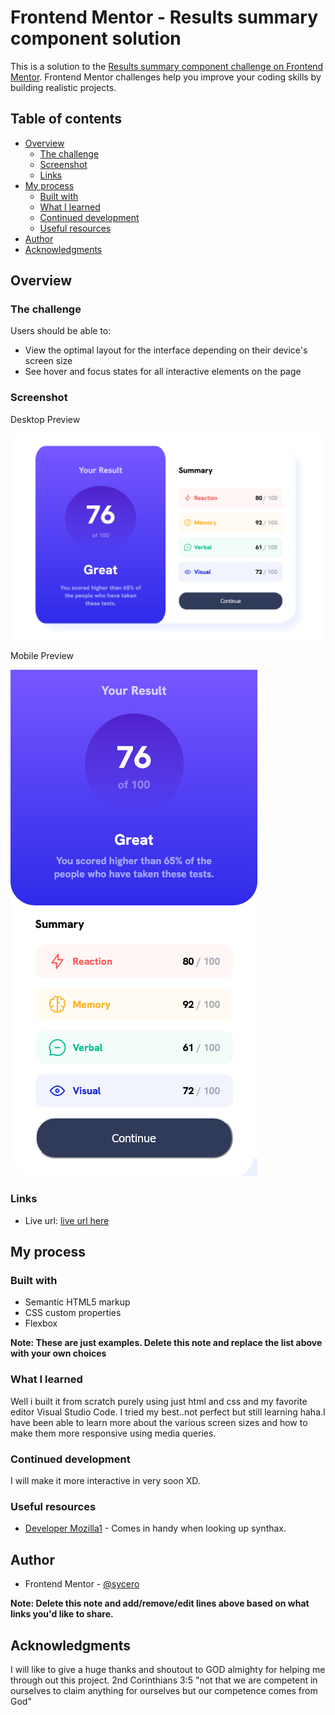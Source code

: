 # Frontend Mentor - Results summary component solution

This is a solution to the [Results summary component challenge on Frontend Mentor](https://www.frontendmentor.io/challenges/results-summary-component-CE_K6s0maV). Frontend Mentor challenges help you improve your coding skills by building realistic projects. 

## Table of contents

- [Overview](#overview)
  - [The challenge](#the-challenge)
  - [Screenshot](#screenshot)
  - [Links](#links)
- [My process](#my-process)
  - [Built with](#built-with)
  - [What I learned](#what-i-learned)
  - [Continued development](#continued-development)
  - [Useful resources](#useful-resources)
- [Author](#author)
- [Acknowledgments](#acknowledgments)


## Overview

### The challenge

Users should be able to:

- View the optimal layout for the interface depending on their device's screen size
- See hover and focus states for all interactive elements on the page

### Screenshot

Desktop Preview

![Desktop](./Desktop-Preview.png)

Mobile Preview

![Mobile](./Mobile-Preview.png)






### Links

- Live url: [live url here](https://exhibition-2.vercel.app/)


## My process

### Built with

- Semantic HTML5 markup
- CSS custom properties
- Flexbox

**Note: These are just examples. Delete this note and replace the list above with your own choices**

### What I learned

Well i built it from scratch purely using just html and css and my favorite editor Visual Studio Code. I tried my best..not perfect but still learning haha.I have been able to learn more about the various screen sizes and how to make them more responsive using media queries.




### Continued development

I will make it more interactive in very soon XD.


### Useful resources

- [Developer Mozilla1](https://developer.mozilla.org/en-US/) - Comes in handy when looking up synthax.



## Author

- Frontend Mentor - [@sycero](https://www.frontendmentor.io/profile/sycero)

**Note: Delete this note and add/remove/edit lines above based on what links you'd like to share.**



## Acknowledgments

I will like to give a huge thanks and shoutout to GOD almighty for helping me through out this project. 2nd Corinthians 3:5 "not that we are competent in ourselves to claim anything for ourselves but our competence comes from God"
